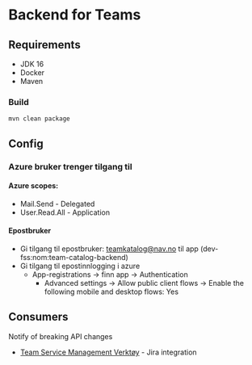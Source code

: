 # Backend for Teams

## Requirements

 * JDK 16
 * Docker
 * Maven
 
 
### Build 
`mvn clean package`

## Config

### Azure bruker trenger tilgang til

#### Azure scopes:
- Mail.Send - Delegated
- User.Read.All - Application
#### Epostbruker
- Gi tilgang til epostbruker: teamkatalog@nav.no til app (dev-fss:nom:team-catalog-backend)
- Gi tilgang til epostinnlogging i azure
    - App-registrations -> finn app -> Authentication
        - Advanced settings -> Allow public client flows -> Enable the following mobile and desktop flows: Yes


## Consumers

Notify of breaking API changes

* [Team Service Management Verktøy](https://teamkatalog.nais.adeo.no/team/58e13f96-774e-4a0b-a608-aef6958bb9a4) - Jira integration